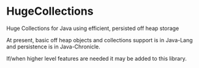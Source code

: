 HugeCollections
===============

Huge Collections for Java using efficient, persisted off heap storage


At present, basic off heap objects and collections support is in Java-Lang and persistence is in Java-Chronicle.

If/when higher level features are needed it may be added to this library.
